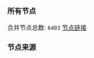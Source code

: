 ### 所有节点
合并节点总数: `6403`
[节点链接](https://github.com/rzhy1/33/raw/master/sub/sub_merge_base64.txt)

### 节点来源
